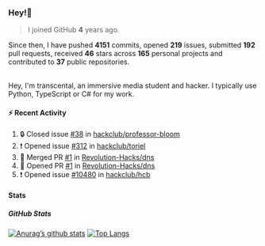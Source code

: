 ### Hey!👋
<!-- [![Banner](banner.png)](https://dillonb07.is-a.dev) -->


> I joined GitHub **4** years ago.

Since then, I have pushed **4151** commits, opened **219** issues, submitted **192** pull requests, received **46** stars across **165** personal projects and contributed to **37** public repositories.

<br>
Hey, I'm transcental, an immersive media student and hacker. I typically use Python, TypeScript or C# for my work.

<br>

#### :zap: Recent Activity

<!--START_SECTION:activity-->
1. 🔒 Closed issue [#38](https://github.com/hackclub/professor-bloom/issues/38) in [hackclub/professor-bloom](https://github.com/hackclub/professor-bloom)
2. ❗ Opened issue [#312](https://github.com/hackclub/toriel/issues/312) in [hackclub/toriel](https://github.com/hackclub/toriel)
3. 🎉 Merged PR [#1](https://github.com/Revolution-Hacks/dns/pull/1) in [Revolution-Hacks/dns](https://github.com/Revolution-Hacks/dns)
4. 💪 Opened PR [#1](https://github.com/Revolution-Hacks/dns/pull/1) in [Revolution-Hacks/dns](https://github.com/Revolution-Hacks/dns)
5. ❗ Opened issue [#10480](https://github.com/hackclub/hcb/issues/10480) in [hackclub/hcb](https://github.com/hackclub/hcb)
<!--END_SECTION:activity-->

#### Stats

##### GitHub Stats
[![Anurag’s github stats](https://github-readme-stats.vercel.app/api?username=transcental&show_icons=true&theme=radical)](https://github.com/transcental)
[![Top Langs](https://github-readme-stats.vercel.app/api/top-langs/?username=transcental&layout=compact&theme=radical)](https://github.com/transcental)
